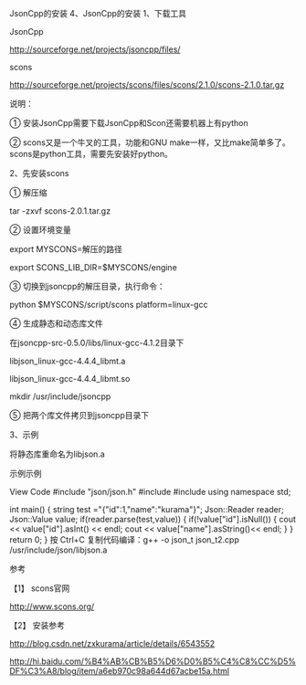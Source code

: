 JsonCpp的安装 4、JsonCpp的安装 1、下载工具

JsonCpp

http://sourceforge.net/projects/jsoncpp/files/

scons

http://sourceforge.net/projects/scons/files/scons/2.1.0/scons-2.1.0.tar.gz

说明：

① 安装JsonCpp需要下载JsonCpp和Scon还需要机器上有python

② scons又是一个牛叉的工具，功能和GNU make一样，又比make简单多了。scons是python工具，需要先安装好python。

2、先安装scons

① 解压缩

tar -zxvf scons-2.0.1.tar.gz

② 设置环境变量

export MYSCONS=解压的路径

export SCONS_LIB_DIR=$MYSCONS/engine

③ 切换到jsoncpp的解压目录，执行命令：

python $MYSCONS/script/scons platform=linux-gcc

④ 生成静态和动态库文件

在jsoncpp-src-0.5.0/libs/linux-gcc-4.1.2目录下

libjson_linux-gcc-4.4.4_libmt.a

libjson_linux-gcc-4.4.4_libmt.so

mkdir /usr/include/jsoncpp

⑤ 把两个库文件拷贝到jsoncpp目录下

3、示例

将静态库重命名为libjson.a

示例示例

View Code 
#include "json/json.h"
#include <string>
#include <iostream>
using namespace std;

int main()
{
    string test ="{\"id\":1,\"name\":\"kurama\"}";
    Json::Reader reader;
    Json::Value value;
    if(reader.parse(test,value))
    {
        if(!value["id"].isNull())
        {
            cout << value["id"].asInt() << endl;
            cout << value["name"].asString()<< endl;
        }
    }
    return 0;
}
按 Ctrl+C 复制代码编译：g++ -o json_t json_t2.cpp /usr/include/json/libjson.a

参考

【1】 scons官网

http://www.scons.org/

【2】 安装参考

http://blog.csdn.net/zxkurama/article/details/6543552

http://hi.baidu.com/%B4%AB%CB%B5%D6%D0%B5%C4%C8%CC%D5%DF%C3%A8/blog/item/a6eb970c98a644d67acbe15a.html

